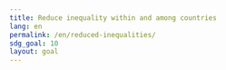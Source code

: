 ```yaml
---
title: Reduce inequality within and among countries
lang: en
permalink: /en/reduced-inequalities/
sdg_goal: 10
layout: goal
---
```

